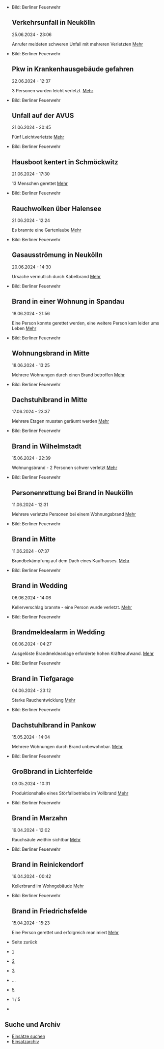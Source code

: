* Bild: Berliner Feuerwehr

  Verkehrsunfall in Neukölln
  ----------

   25.06.2024 - 23:06

   Anrufer meldeten schweren Unfall mit mehreren Verletzten
  [Mehr](https://www.berliner-feuerwehr.de/aktuelles/einsaetze/verkehrsunfall-in-neukoelln-2-4474/)

* Bild: Berliner Feuerwehr

  Pkw in Krankenhausgebäude gefahren
  ----------

   22.06.2024 - 12:37

   3 Personen wurden leicht verletzt.
  [Mehr](https://www.berliner-feuerwehr.de/aktuelles/einsaetze/pkw-in-krankenhausgebaeude-gefahren-4473/)

* Bild: Berliner Feuerwehr

  Unfall auf der AVUS
  ----------

   21.06.2024 - 20:45

   Fünf Leichtverletzte
  [Mehr](https://www.berliner-feuerwehr.de/aktuelles/einsaetze/unfall-auf-der-avus-4472/)

* Bild: Berliner Feuerwehr

  Hausboot kentert in Schmöckwitz
  ----------

   21.06.2024 - 17:30

   13 Menschen gerettet
  [Mehr](https://www.berliner-feuerwehr.de/aktuelles/einsaetze/hausboot-kentert-in-schmoeckwitz-4471/)

* Bild: Berliner Feuerwehr

  Rauchwolken über Halensee
  ----------

   21.06.2024 - 12:24

   Es brannte eine Gartenlaube
  [Mehr](https://www.berliner-feuerwehr.de/aktuelles/einsaetze/rauchwolken-in-halensee-4470/)

* Bild: Berliner Feuerwehr

  Gasausströmung in Neukölln
  ----------

   20.06.2024 - 14:30

   Ursache vermutlich durch Kabelbrand
  [Mehr](https://www.berliner-feuerwehr.de/aktuelles/einsaetze/gasausstroemung-in-neukoelln-4469/)

* Bild: Berliner Feuerwehr

  Brand in einer Wohnung in Spandau
  ----------

   18.06.2024 - 21:56

   Eine Person konnte gerettet werden, eine weitere Person kam leider ums Leben
  [Mehr](https://www.berliner-feuerwehr.de/aktuelles/einsaetze/brand-in-einer-wohnung-in-spandau-1-4465/)

* Bild: Berliner Feuerwehr

  Wohnungsbrand in Mitte
  ----------

   18.06.2024 - 13:25

   Mehrere Wohnungen durch einen Brand betroffen
  [Mehr](https://www.berliner-feuerwehr.de/aktuelles/einsaetze/wohnungsbrand-in-mitte-2-4464/)

* Bild: Berliner Feuerwehr

  Dachstuhlbrand in Mitte
  ----------

   17.06.2024 - 23:37

   Mehrere Etagen mussten geräumt werden
  [Mehr](https://www.berliner-feuerwehr.de/aktuelles/einsaetze/dachstuhlbrand-in-mitte-1-4463/)

* Bild: Berliner Feuerwehr

  Brand in Wilhelmstadt
  ----------

   15.06.2024 - 22:39

   Wohnungsbrand - 2 Personen schwer verletzt
  [Mehr](https://www.berliner-feuerwehr.de/aktuelles/einsaetze/brand-in-wilhelmstadt-8-4462/)

* Bild: Berliner Feuerwehr

  Personenrettung bei Brand in Neukölln
  ----------

   11.06.2024 - 12:31

   Mehrere verletzte Personen bei einem Wohnungsbrand
  [Mehr](https://www.berliner-feuerwehr.de/aktuelles/einsaetze/personenrettung-bei-brand-in-neukoelln-4459/)

* Bild: Berliner Feuerwehr

  Brand in Mitte
  ----------

   11.06.2024 - 07:37

   Brandbekämpfung auf dem Dach eines Kaufhauses.
  [Mehr](https://www.berliner-feuerwehr.de/aktuelles/einsaetze/brand-in-mitte-7-4458/)

* Bild: Berliner Feuerwehr

  Brand in Wedding
  ----------

   06.06.2024 - 14:06

   Kellerverschlag brannte - eine Person wurde verletzt.
  [Mehr](https://www.berliner-feuerwehr.de/aktuelles/einsaetze/brand-in-wedding-3-4455/)

* Bild: Berliner Feuerwehr

  Brandmeldealarm in Wedding
  ----------

   06.06.2024 - 04:27

   Ausgelöste Brandmeldeanlage erforderte hohen Kräfteaufwand.
  [Mehr](https://www.berliner-feuerwehr.de/aktuelles/einsaetze/brandmeldealarm-in-wedding-4454/)

* Bild: Berliner Feuerwehr

  Brand in Tiefgarage
  ----------

   04.06.2024 - 23:12

   Starke Rauchentwicklung
  [Mehr](https://www.berliner-feuerwehr.de/aktuelles/einsaetze/brand-in-tiefgarage-1-4452/)

* Bild: Berliner Feuerwehr

  Dachstuhlbrand in Pankow
  ----------

   15.05.2024 - 14:04

   Mehrere Wohnungen durch Brand unbewohnbar.
  [Mehr](https://www.berliner-feuerwehr.de/aktuelles/einsaetze/dachstuhlbrand-in-pankow-4434/)

* Bild: Berliner Feuerwehr

  Großbrand in Lichterfelde
  ----------

   03.05.2024 - 10:31

   Produktionshalle eines Störfallbetriebs im Vollbrand
  [Mehr](https://www.berliner-feuerwehr.de/aktuelles/einsaetze/grossbrand-in-lichterfelde-1-4436/)

* Bild: Berliner Feuerwehr

  Brand in Marzahn
  ----------

   19.04.2024 - 12:02

   Rauchsäule weithin sichtbar
  [Mehr](https://www.berliner-feuerwehr.de/aktuelles/einsaetze/brand-in-marzahn-5-4422/)

* Bild: Berliner Feuerwehr

  Brand in Reinickendorf
  ----------

   16.04.2024 - 00:42

   Kellerbrand im Wohngebäude
  [Mehr](https://www.berliner-feuerwehr.de/aktuelles/einsaetze/brand-in-reinickendorf-7-4419/)

* Bild: Berliner Feuerwehr

  Brand in Friedrichsfelde
  ----------

   15.04.2024 - 15:23

   Eine Person gerettet und erfolgreich reanimiert
  [Mehr](https://www.berliner-feuerwehr.de/aktuelles/einsaetze/brand-in-friedrichsfelde-4-4420/)

* Seite zurück

* [1](https://www.berliner-feuerwehr.de/aktuelles/einsaetze/1/)
* [2](https://www.berliner-feuerwehr.de/aktuelles/einsaetze/2/)
* [3](https://www.berliner-feuerwehr.de/aktuelles/einsaetze/3/)
* …
* [5](https://www.berliner-feuerwehr.de/aktuelles/einsaetze/5/)
* 1 / 5
* [](https://www.berliner-feuerwehr.de/aktuelles/einsaetze/2/)

Suche und Archiv
----------

* [Einsätze suchen](https://www.berliner-feuerwehr.de/aktuelles/einsaetze/einsatzsuche/)
* [Einsatzarchiv](https://www.berliner-feuerwehr.de/aktuelles/einsaetze/einsatzarchiv/)
